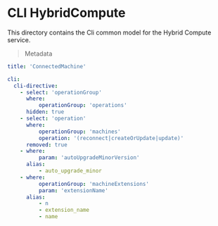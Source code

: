# CLI HybridCompute

This directory contains the Cli common model for the Hybrid Compute service.

> Metadata
``` yaml
title: 'ConnectedMachine'

cli:
  cli-directive:
    - select: 'operationGroup'
      where:
          operationGroup: 'operations'
      hidden: true
    - select: 'operation'
      where:
          operationGroup: 'machines'
          operation: '(reconnect|createOrUpdate|update)'
      removed: true
    - where:
          param: 'autoUpgradeMinorVersion'
      alias:
          - auto_upgrade_minor
    - where:
          operationGroup: 'machineExtensions'
          param: 'extensionName'
      alias:
          - n
          - extension_name
          - name
```
